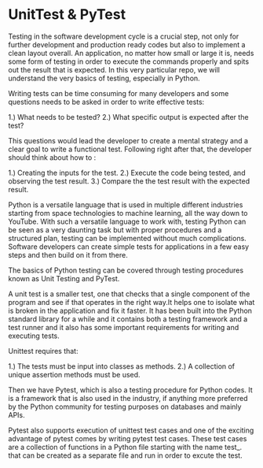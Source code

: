 # UnitTest & PyTest

Testing in the software development cycle is a crucial step, not only for further development and production ready codes but also to implement a clean layout overall. An application, no matter how small or large it is, needs some form of testing in order to execute the commands properly and spits out the result that is expected. In this very particular repo, we will understand the very basics of testing, especially in Python.

Writing tests can be time consuming for many developers and some questions needs to be asked in order to write effective tests:

1.) What needs to be tested?
2.) What specific output is expected after the test?

This questions would lead the developer to create a mental strategy and a clear goal to write a functional test. Following right after that, the developer should think about how to :

1.) Creating the inputs for the test.
2.) Execute the code being tested, and observing the test result.
3.) Compare the the test result with the expected result.

Python is a versatile language that is used in multiple different industries starting from space technologies to machine learning, all the way down to YouTube. With such a versatile language to work with, testing Python can be seen as a very daunting task but with proper procedures and a structured plan, testing can be implemented without much complications. Software developers can create simple tests for applications in a few easy steps and then build on it from there.

The basics of Python testing can be covered through testing procedures known as Unit Testing and PyTest.

A unit test is a smaller test, one that checks that a single component of the program and see if that operates in the right way.It helps one to isolate what is broken in the application and fix it faster. It has been built into the Python standard library for a while and it contains both a testing framework and a test runner and it also has some important requirements for writing and executing tests.

Unittest requires that:

1.) The tests must be input into classes as methods.
2.) A collection of unique assertion methods must be used.

Then we have Pytest, which is also a testing procedure for Python codes. It is a framework that is also used in the industry, if anything more preferred by the Python community for testing purposes on databases and mainly APIs.

Pytest also supports execution of unittest test cases and one of the exciting advantage of pytest comes by writing pytest test cases. These test cases are a collection of functions in a Python file starting with the name test_. that can be created as a separate file and run in order to excute the test.
